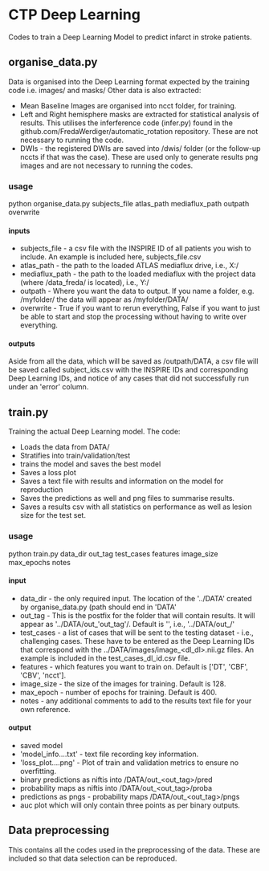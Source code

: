 # CTP Deep Learning 
Codes to train a Deep Learning Model to predict infarct in stroke patients.
## organise_data.py
Data is organised into the Deep Learning format expected by the training code i.e. images/ and masks/
Other data is also extracted:
- Mean Baseline Images are organised into ncct folder, for training.
- Left and Right hemisphere masks are extracted for statistical analysis of results. This utilises the inferference code (infer.py) found in the github.com/FredaWerdiger/automatic_rotation repository. These are not necessary to running the code.
- DWIs - the registered DWIs are saved into /dwis/ folder (or the follow-up nccts if that was the case). These are used only to generate results png images and are not necessary to running the codes.

### usage
python organise_data.py subjects_file atlas_path mediaflux_path outpath overwrite
#### inputs
- subjects_file - a csv file with the INSPIRE ID of all patients you wish to include. An example is included here, subjects_file.csv
- atlas_path - the path to the loaded ATLAS mediaflux drive, i.e., X:/
- mediaflux_path - the path to the loaded mediaflux with the project data (where /data_freda/ is located), i.e., Y:/
- outpath - Where you want the data to output. If you name a folder, e.g. /myfolder/ the data will appear as /myfolder/DATA/
- overwrite - True if you want to rerun everything, False if you want to just be able to start and stop the processing without having to write over everything.
#### outputs
Aside from all the data, which will be saved as /outpath/DATA, a csv file will be saved called subject_ids.csv with the INSPIRE IDs and corresponding Deep Learning IDs, and notice of any cases that did not successfully run under an 'error' column.

  ## train.py
  Training the actual Deep Learning model. The code:
  - Loads the data from DATA/
  - Stratifies into train/validation/test
  - trains the model and saves the best model
  - Saves a loss plot
  - Saves a text file with results and information on the model for reproduction
  - Saves the predictions as well and png files to summarise results.
  - Saves a results csv with all statistics on performance as well as lesion size for the test set.
### usage
python train.py data_dir out_tag test_cases features image_size max_epochs notes
#### input
- data_dir - the only required input. The location of the '../DATA' created by organise_data.py (path should end in 'DATA'
- out_tag -  This is the postfix for the folder that will contain results. It will appear as '../DATA/out_'out_tag'/. Default is '', i.e., '../DATA/out_/'
- test_cases - a list of cases that will be sent to the testing dataset - i.e., challenging cases. These have to be entered as the Deep Learning IDs that correspond with the ../DATA/images/image_<dl_dl>.nii.gz files. An example is included in the test_cases_dl_id.csv file.
- features - which features you want to train on. Default is ['DT', 'CBF', 'CBV', 'ncct'].
- image_size - the size of the images for training. Default is 128.
- max_epoch - number of epochs for training. Default is 400.
- notes - any additional comments to add to the results text file for your own reference.

#### output
- saved model
- 'model_info....txt' - text file recording key information. 
- 'loss_plot....png' - Plot of train and validation metrics to ensure no overfitting.
- binary predictions as niftis into /DATA/out_<out_tag>/pred
- probability maps as niftis into /DATA/out_<out_tag>/proba
- predictions as pngs - probability maps /DATA/out_<out_tag>/pngs
- auc plot which will only contain three points as per binary outputs.
## Data preprocessing
This contains all the codes used in the preprocessing of the data. These are included so that data selection can be reproduced. 
  

